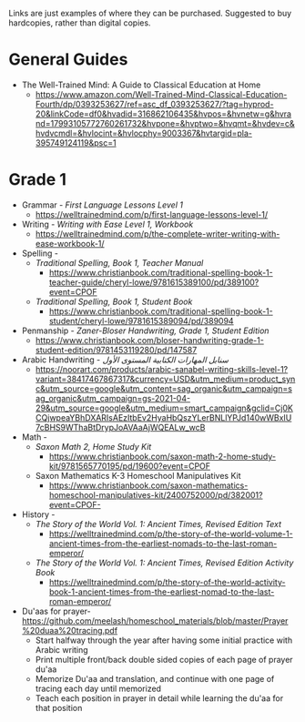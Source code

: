 Links are just examples of where they can be purchased. Suggested to buy hardcopies, rather than digital copies.

# General Guides
* The Well-Trained Mind: A Guide to Classical Education at Home 
  * https://www.amazon.com/Well-Trained-Mind-Classical-Education-Fourth/dp/0393253627/ref=asc_df_0393253627/?tag=hyprod-20&linkCode=df0&hvadid=316862106435&hvpos=&hvnetw=g&hvrand=17993105772760261732&hvpone=&hvptwo=&hvqmt=&hvdev=c&hvdvcmdl=&hvlocint=&hvlocphy=9003367&hvtargid=pla-395749124119&psc=1

# Grade 1
* Grammar - *First Language Lessons Level 1*
  * https://welltrainedmind.com/p/first-language-lessons-level-1/
* Writing - *Writing with Ease Level 1, Workbook*
  * https://welltrainedmind.com/p/the-complete-writer-writing-with-ease-workbook-1/
* Spelling - 
  * *Traditional Spelling, Book 1,  Teacher Manual*
    * https://www.christianbook.com/traditional-spelling-book-1-teacher-guide/cheryl-lowe/9781615389100/pd/389100?event=CPOF
  * *Traditional Spelling, Book 1, Student Book*
    * https://www.christianbook.com/traditional-spelling-book-1-student/cheryl-lowe/9781615389094/pd/389094
* Penmanship - *Zaner-Bloser Handwriting, Grade 1, Student Edition*
  * https://www.christianbook.com/bloser-handwriting-grade-1-student-edition/9781453119280/pd/147587
* Arabic Handwriting - *سنابل المهارات الكتابية المستوى الأول*
  * https://noorart.com/products/arabic-sanabel-writing-skills-level-1?variant=38417467867317&currency=USD&utm_medium=product_sync&utm_source=google&utm_content=sag_organic&utm_campaign=sag_organic&utm_campaign=gs-2021-04-29&utm_source=google&utm_medium=smart_campaign&gclid=Cj0KCQjwpeaYBhDXARIsAEzItbEv2HyaHbQszYLerBNLlYPJd140wWBxIU7cBHS9WThaBtDrypJoAVAaAjWQEALw_wcB
* Math -
  * *Saxon Math 2, Home Study Kit*
    * https://www.christianbook.com/saxon-math-2-home-study-kit/9781565770195/pd/19600?event=CPOF
  * Saxon Mathematics K-3 Homeschool Manipulatives Kit
    * https://www.christianbook.com/saxon-mathematics-homeschool-manipulatives-kit/2400752000/pd/382001?event=CPOF-
* History -
  * *The Story of the World Vol. 1: Ancient Times, Revised Edition Text*
    * https://welltrainedmind.com/p/the-story-of-the-world-volume-1-ancient-times-from-the-earliest-nomads-to-the-last-roman-emperor/
  * *The Story of the World Vol. 1: Ancient Times, Revised Edition Activity Book*
    * https://welltrainedmind.com/p/the-story-of-the-world-activity-book-1-ancient-times-from-the-earliest-nomad-to-the-last-roman-emperor/
* Du'aas for prayer- https://github.com/meelash/homeschool_materials/blob/master/Prayer%20duaa%20tracing.pdf
  * Start halfway through the year after having some initial practice with Arabic writing
  * Print multiple front/back double sided copies of each page of prayer du'aa
  * Memorize Du'aa and translation, and continue with one page of tracing each day until memorized
  * Teach each position in prayer in detail while learning the du'aa for that position